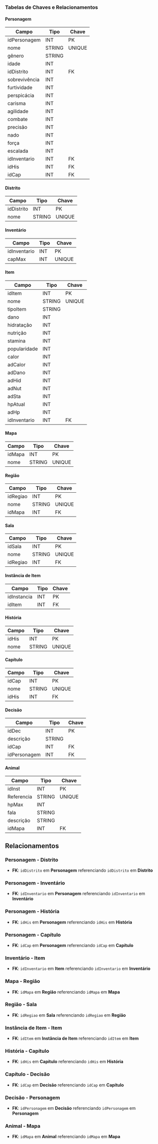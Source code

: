 
### Tabelas de Chaves e Relacionamentos

#### Personagem

| Campo         | Tipo   | Chave  |
|---------------|--------|--------|
| idPersonagem  | INT    | PK     |
| nome          | STRING | UNIQUE |
| gênero        | STRING |        |
| idade         | INT    |        |
| idDistrito    | INT    | FK     |
| sobrevivência | INT    |        |
| furtividade   | INT    |        |
| perspicácia   | INT    |        |
| carisma       | INT    |        |
| agilidade     | INT    |        |
| combate       | INT    |        |
| precisão      | INT    |        |
| nado          | INT    |        |
| força         | INT    |        |
| escalada      | INT    |        |
| idInventario  | INT    | FK     |
| idHis         | INT    | FK     |
| idCap         | INT    | FK     |

#### Distrito

| Campo      | Tipo   | Chave  |
|------------|--------|--------|
| idDistrito | INT    | PK     |
| nome       | STRING | UNIQUE |

#### Inventário

| Campo        | Tipo   | Chave  |
|--------------|--------|--------|
| idInventario | INT    | PK     |
| capMax       | INT    | UNIQUE |

#### Item

| Campo        | Tipo   | Chave  |
|--------------|--------|--------|
| idItem       | INT    | PK     |
| nome         | STRING | UNIQUE |
| tipoItem     | STRING |        |
| dano         | INT    |        |
| hidratação   | INT    |        |
| nutrição     | INT    |        |
| stamina      | INT    |        |
| popularidade | INT    |        |
| calor        | INT    |        |
| adCalor      | INT    |        |
| adDano       | INT    |        |
| adHid        | INT    |        |
| adNut        | INT    |        |
| adSta        | INT    |        |
| hpAtual      | INT    |        |
| adHp         | INT    |        |
| idInventario | INT    | FK     |

#### Mapa

| Campo  | Tipo   | Chave  |
|--------|--------|--------|
| idMapa | INT    | PK     |
| nome   | STRING | UNIQUE |

#### Região

| Campo    | Tipo   | Chave  |
|----------|--------|--------|
| idRegiao | INT    | PK     |
| nome     | STRING | UNIQUE |
| idMapa   | INT    | FK     |

#### Sala

| Campo    | Tipo   | Chave  |
|----------|--------|--------|
| idSala   | INT    | PK     |
| nome     | STRING | UNIQUE |
| idRegiao | INT    | FK     |

#### Instância de Item

| Campo       | Tipo   | Chave  |
|-------------|--------|--------|
| idInstancia | INT    | PK     |
| idItem      | INT    | FK     |

#### História

| Campo | Tipo   | Chave  |
|-------|--------|--------|
| idHis | INT    | PK     |
| nome  | STRING | UNIQUE |

#### Capítulo

| Campo | Tipo   | Chave  |
|-------|--------|--------|
| idCap | INT    | PK     |
| nome  | STRING | UNIQUE |
| idHis | INT    | FK     |

#### Decisão

| Campo      | Tipo   | Chave  |
|------------|--------|--------|
| idDec      | INT    | PK     |
| descrição  | STRING |        |
| idCap      | INT    | FK     |
| idPersonagem | INT  | FK     |

#### Animal

| Campo      | Tipo   | Chave  |
|------------|--------|--------|
| idInst     | INT    | PK     |
| Referencia | STRING | UNIQUE |
| hpMax      | INT    |        |
| fala       | STRING |        |
| descrição  | STRING |        |
| idMapa     | INT    | FK     |

## Relacionamentos

### Personagem - Distrito
- **FK**: `idDistrito` em **Personagem** referenciando `idDistrito` em **Distrito**

### Personagem - Inventário
- **FK**: `idInventario` em **Personagem** referenciando `idInventario` em **Inventário**

### Personagem - História
- **FK**: `idHis` em **Personagem** referenciando `idHis` em **História**

### Personagem - Capítulo
- **FK**: `idCap` em **Personagem** referenciando `idCap` em **Capítulo**

### Inventário - Item
- **FK**: `idInventario` em **Item** referenciando `idInventario` em **Inventário**

### Mapa - Região
- **FK**: `idMapa` em **Região** referenciando `idMapa` em **Mapa**

### Região - Sala
- **FK**: `idRegiao` em **Sala** referenciando `idRegiao` em **Região**

### Instância de Item - Item
- **FK**: `idItem` em **Instância de Item** referenciando `idItem` em **Item**

### História - Capítulo
- **FK**: `idHis` em **Capítulo** referenciando `idHis` em **História**

### Capítulo - Decisão
- **FK**: `idCap` em **Decisão** referenciando `idCap` em **Capítulo**

### Decisão - Personagem
- **FK**: `idPersonagem` em **Decisão** referenciando `idPersonagem` em **Personagem**

### Animal - Mapa
- **FK**: `idMapa` em **Animal** referenciando `idMapa` em **Mapa**
